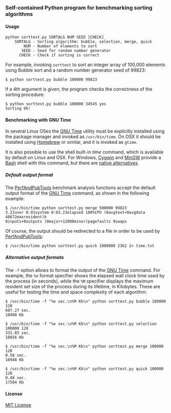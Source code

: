 ### Self-contained Python program for benchmarking sorting algorithms

#### Usage

```
python sorttest.py SORTALG NUM SEED [CHECK]
    SORTALG - Sorting algorithm: bubble, selection, merge, quick
        NUM - Number of elements to sort
       SEED - Seed for random number generator
      CHECK - Check if sorting is correct
```

For example, invoking `sorttest` to sort an integer array of 100,000 elements
using Bubble sort and a random number generator seed of 99823:

```
$ python sorttest.py bubble 100000 99823
```

If a 4th argument is given, the program checks the correctness of the sorting
procedure:

```
$ python sorttest.py bubble 100000 34545 yes
Sorting Ok!
```

#### Benchmarking with GNU Time

In several Linux OSes the [GNU Time] utility must be explicitly installed using
the package manager and invoked as `/usr/bin/time`. On OSX it should be
installed using [Homebrew] or similar, and it is invoked as `gtime`.

It is also possible to use the shell built-in *time* command, which is available
by default on Linux and OSX. For Windows, [Cygwin] and [MinGW] provide a [Bash]
shell with this command, but there are [native alternatives].

##### Default output format

The [PerfAndPubTools] benchmark analysis functions accept the default output
format of the [GNU Time] command, as shown in the following example:

```
$ /usr/bin/time python sorttest.py merge 500000 99823
3.22user 0.01system 0:03.23elapsed 100%CPU (0avgtext+0avgdata 48672maxresident)k
0inputs+0outputs (0major+12088minor)pagefaults 0swaps
```

Of course, the output should be redirected to a file in order to be used by
[PerfAndPubTools]:

```
$ /usr/bin/time python sorttest.py quick 1000000 2362 2> time.txt 
```

##### Alternative output formats

The `-f` option allows to format the output of the [GNU Time] command. For
example, the `%e` format specifier shows the elapsed wall clock time used by the
process (in seconds), while the `%M` specifier displays the maximum resident set
size of the process during its lifetime, in Kilobytes. These are useful for
testing the time and space complexity of each algorithm:

```
$ /usr/bin/time -f "%e sec.\n%M Kb\n" python sorttest.py bubble 100000 128
607.27 sec.
18408 Kb

$ /usr/bin/time -f "%e sec.\n%M Kb\n" python sorttest.py selection 100000 128
331.03 sec.
18856 Kb

$ /usr/bin/time -f "%e sec.\n%M Kb\n" python sorttest.py merge 100000 128
0.58 sec.
16948 Kb

$ /usr/bin/time -f "%e sec.\n%M Kb\n" python sorttest.py quick 100000 128
0.48 sec.
17504 Kb
```

#### License

[MIT License](http://opensource.org/licenses/MIT)

[GNU Time]: https://www.gnu.org/software/time/
[Homebrew]: http://brew.sh/
[PerfAndPubTools]: https://github.com/fakenmc/perfandpubtools
[Cygwin]: https://www.cygwin.com/
[MinGW]: http://www.mingw.org/
[Bash]: http://tiswww.case.edu/php/chet/bash/bashtop.html
[tricky]: http://stackoverflow.com/questions/13356628/is-there-a-way-to-redirect-time-output-to-file-in-linux
[native alternatives]: http://stackoverflow.com/questions/673523/how-to-measure-execution-time-of-command-in-windows-command-line
